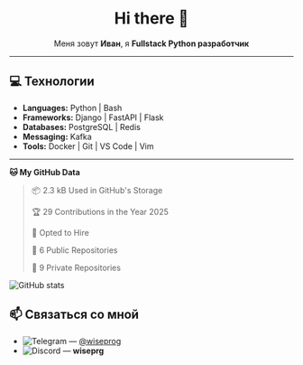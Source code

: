 <div align="center">

# Hi there 👋

Меня зовут **Иван**, я **Fullstack Python разработчик**

</div>

---

## 💻 Технологии
- **Languages:** Python | Bash 
- **Frameworks:** Django | FastAPI | Flask
- **Databases:** PostgreSQL | Redis
- **Messaging:** Kafka
- **Tools:** Docker | Git | VS Code | Vim

---

<!--START_SECTION:waka-->
**🐱 My GitHub Data** 

> 📦 2.3 kB Used in GitHub's Storage 
 > 
> 🏆 29 Contributions in the Year 2025
 > 
> 💼 Opted to Hire
 > 
> 📜 6 Public Repositories 
 > 
> 🔑 9 Private Repositories 
 > 

<!--END_SECTION:waka-->
![GitHub stats](https://github-readme-stats.vercel.app/api?username=sayrrexe&show_icons=true&theme=dark)

## 📫 Связаться со мной

- ![Telegram](https://img.shields.io/badge/Telegram-2CA5E0?style=for-the-badge&logo=telegram&logoColor=white) — [@wiseprog](https://t.me/wiseprog)
- ![Discord](https://img.shields.io/badge/Discord-%235865F2.svg?style=for-the-badge&logo=discord&logoColor=white) — **wiseprg**
